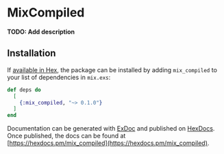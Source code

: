 # MixCompiled

**TODO: Add description**

## Installation

If [available in Hex](https://hex.pm/docs/publish), the package can be installed
by adding `mix_compiled` to your list of dependencies in `mix.exs`:

```elixir
def deps do
  [
    {:mix_compiled, "~> 0.1.0"}
  ]
end
```

Documentation can be generated with [ExDoc](https://github.com/elixir-lang/ex_doc)
and published on [HexDocs](https://hexdocs.pm). Once published, the docs can
be found at [https://hexdocs.pm/mix_compiled](https://hexdocs.pm/mix_compiled).

